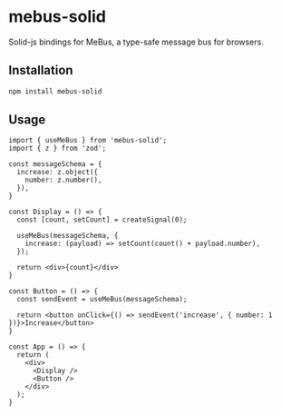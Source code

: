 # mebus-solid

Solid-js bindings for MeBus, a type-safe message bus for browsers.

## Installation

```bash
npm install mebus-solid
```

## Usage

```tsx
import { useMeBus } from 'mebus-solid';
import { z } from 'zod';

const messageSchema = {
  increase: z.object({
    number: z.number(),
  }),
}

const Display = () => {
  const [count, setCount] = createSignal(0);

  useMeBus(messageSchema, {
    increase: (payload) => setCount(count() + payload.number),
  });

  return <div>{count}</div>
}

const Button = () => {
  const sendEvent = useMeBus(messageSchema);

  return <button onClick={() => sendEvent('increase', { number: 1 })}>Increase</button>
}

const App = () => {
  return (
    <div>
      <Display />
      <Button />
    </div>
  );
}
```


